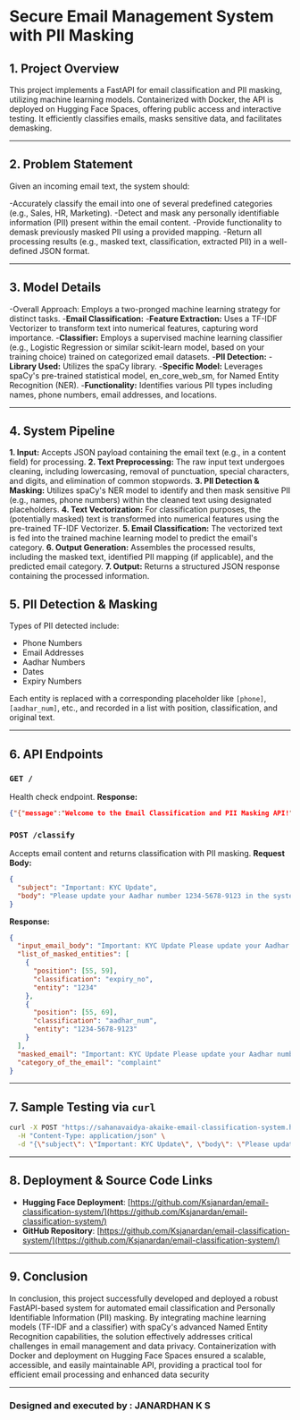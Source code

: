 #  Secure Email Management System with PII Masking

## 1. Project Overview
This project implements a FastAPI for email classification and PII masking, utilizing machine learning models. Containerized with Docker, the API is deployed on Hugging Face Spaces, offering public access and interactive testing. It efficiently classifies emails, masks sensitive data, and facilitates demasking.

---

## 2. Problem Statement
Given an incoming email text, the system should:

-Accurately classify the email into one of several predefined categories (e.g., Sales, HR, Marketing).
-Detect and mask any personally identifiable information (PII) present within the email content.
-Provide functionality to demask previously masked PII using a provided mapping.
-Return all processing results (e.g., masked text, classification, extracted PII) in a well-defined JSON format.

---

## 3. Model Details
-Overall Approach: Employs a two-pronged machine learning strategy for distinct tasks.
-**Email Classification:**
-**Feature Extraction:** Uses a TF-IDF Vectorizer to transform text into numerical features, capturing word importance.
-**Classifier:** Employs a supervised machine learning classifier (e.g., Logistic Regression or similar scikit-learn model, based on your training choice) trained on categorized email datasets.
-**PII Detection:**
-**Library Used:** Utilizes the spaCy library.
-**Specific Model:** Leverages spaCy's pre-trained statistical model, en_core_web_sm, for Named Entity Recognition (NER).
-**Functionality:** Identifies various PII types including names, phone numbers, email addresses, and locations.

---

## 4. System Pipeline
**1. Input:** Accepts JSON payload containing the email text (e.g., in a content field) for processing.
**2. Text Preprocessing:** The raw input text undergoes cleaning, including lowercasing, removal of punctuation, special characters, and digits, and elimination of common stopwords.
**3. PII Detection & Masking:** Utilizes spaCy's NER model to identify and then mask sensitive PII (e.g., names, phone numbers) within the cleaned text using designated placeholders.
**4. Text Vectorization:** For classification purposes, the (potentially masked) text is transformed into numerical features using the pre-trained TF-IDF Vectorizer.
**5. Email Classification:** The vectorized text is fed into the trained machine learning model to predict the email's category.
**6. Output Generation:** Assembles the processed results, including the masked text, identified PII mapping (if applicable), and the predicted email category.
**7. Output:** Returns a structured JSON response containing the processed information.

## 5. PII Detection & Masking
Types of PII detected include:
- Phone Numbers
- Email Addresses
- Aadhar Numbers
- Dates
- Expiry Numbers

Each entity is replaced with a corresponding placeholder like `[phone]`, `[aadhar_num]`, etc., and recorded in a list with position, classification, and original text.

---

## 6. API Endpoints
### `GET /`
Health check endpoint.
**Response:**
```json
{"{"message":"Welcome to the Email Classification and PII Masking API!"}"}
```

### `POST /classify`
Accepts email content and returns classification with PII masking.
**Request Body:**
```json
{
  "subject": "Important: KYC Update",
  "body": "Please update your Aadhar number 1234-5678-9123 in the system."
}
```

**Response:**
```json
{
  "input_email_body": "Important: KYC Update Please update your Aadhar number 1234-5678-9123 in the system.",
  "list_of_masked_entities": [
    {
      "position": [55, 59],
      "classification": "expiry_no",
      "entity": "1234"
    },
    {
      "position": [55, 69],
      "classification": "aadhar_num",
      "entity": "1234-5678-9123"
    }
  ],
  "masked_email": "Important: KYC Update Please update your Aadhar number [expiry_no][aadhar_num] in the system.",
  "category_of_the_email": "complaint"
}
```

---

## 7. Sample Testing via `curl`
```bash
curl -X POST "https://sahanavaidya-akaike-email-classification-system.hf.space/classify" \
  -H "Content-Type: application/json" \
  -d "{\"subject\": \"Important: KYC Update\", \"body\": \"Please update your Aadhar number 1234-5678-9123 in the system.\"}"
```

---

## 8. Deployment & Source Code Links
- **Hugging Face Deployment**: [https://github.com/Ksjanardan/email-classification-system/](https://github.com/Ksjanardan/email-classification-system/)
- **GitHub Repository**: [https://github.com/Ksjanardan/email-classification-system/](https://github.com/Ksjanardan/email-classification-system/)

---

## 9. Conclusion
In conclusion, this project successfully developed and deployed a robust FastAPI-based system for automated email classification and Personally Identifiable Information (PII) masking. By integrating machine learning models (TF-IDF and a classifier) with spaCy's advanced Named Entity Recognition capabilities, the solution effectively addresses critical challenges in email management and data privacy. Containerization with Docker and deployment on Hugging Face Spaces ensured a scalable, accessible, and easily maintainable API, providing a practical tool for efficient email processing and enhanced data security

---

### Designed and executed by : **JANARDHAN K S**

